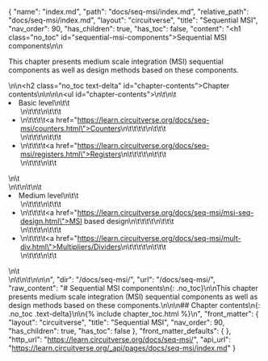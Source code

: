 {
  "name": "index.md",
  "path": "docs/seq-msi/index.md",
  "relative_path": "docs/seq-msi/index.md",
  "layout": "circuitverse",
  "title": "Sequential MSI",
  "nav_order": 90,
  "has_children": true,
  "has_toc": false,
  "content": "<h1 class=\"no_toc\" id=\"sequential-msi-components\">Sequential MSI components</h1>\n\n<p>This chapter presents medium scale integration (MSI) sequential components as well as design methods based on these components.</p>\n\n<h2 class=\"no_toc text-delta\" id=\"chapter-contents\">Chapter contents</h2>\n\n<!-- -*- engine:django -*- -->\n\n<ul id=\"chapter-contents\">\n\t\n\t<li>Basic level\n\t\t<ul>\n\t\t\t\n\t\t\t<li>\n\t\t\t\t<a href=\"https://learn.circuitverse.org/docs/seq-msi/counters.html\">Counters</a>\n\t\t\t\t\n\t\t\t</li>\n\t\t\t\n\t\t\t<li>\n\t\t\t\t<a href=\"https://learn.circuitverse.org/docs/seq-msi/registers.html\">Registers</a>\n\t\t\t\t\n\t\t\t</li>\n\t\t\t\n\t\t</ul>\n\t</li>\n\t\n\t\n\t<li>Medium level\n\t\t<ul>\n\t\t\t\n\t\t\t<li>\n\t\t\t\t<a href=\"https://learn.circuitverse.org/docs/seq-msi/msi-seq-design.html\">MSI based design</a>\n\t\t\t\t\n\t\t\t</li>\n\t\t\t\n\t\t\t<li>\n\t\t\t\t<a href=\"https://learn.circuitverse.org/docs/seq-msi/mult-div.html\">Multipliers/Dividers</a>\n\t\t\t\t\n\t\t\t</li>\n\t\t\t\n\t\t</ul>\n\t</li>\n\t\n\t\n</ul>\n\n",
  "dir": "/docs/seq-msi/",
  "url": "/docs/seq-msi/",
  "raw_content": "# Sequential MSI components\n{: .no_toc}\n\nThis chapter presents medium scale integration (MSI) sequential components as well as design methods based on these components.\n\n\n## Chapter contents\n{: .no_toc .text-delta}\n\n{% include chapter_toc.html %}\n",
  "front_matter": {
    "layout": "circuitverse",
    "title": "Sequential MSI",
    "nav_order": 90,
    "has_children": true,
    "has_toc": false
  },
  "front_matter_defaults": {
  },
  "http_url": "https://learn.circuitverse.org/docs/seq-msi/",
  "api_url": "https://learn.circuitverse.org/_api/pages/docs/seq-msi/index.md"
}